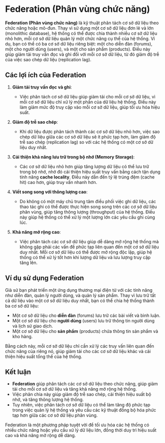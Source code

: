 # Federation (Phân vùng chức năng)

**Federation (Phân vùng chức năng)** là kỹ thuật phân tách cơ sở dữ liệu theo chức năng hoặc mô-đun. Thay vì sử dụng một cơ sở dữ liệu đơn lẻ và lớn (monolithic database), hệ thống có thể được chia thành nhiều cơ sở dữ liệu nhỏ hơn, mỗi cơ sở dữ liệu quản lý một chức năng cụ thể của hệ thống. Ví dụ, bạn có thể có ba cơ sở dữ liệu riêng biệt: một cho diễn đàn (forums), một cho người dùng (users), và một cho sản phẩm (products). Điều này giúp giảm tải truy vấn đọc và ghi đối với mỗi cơ sở dữ liệu, từ đó giảm độ trễ của việc sao chép dữ liệu (replication lag).

## Các lợi ích của Federation

1. **Giảm tải truy vấn đọc và ghi**:
   - Việc phân tách cơ sở dữ liệu giúp giảm tải cho mỗi cơ sở dữ liệu, vì mỗi cơ sở dữ liệu chỉ xử lý một phần của dữ liệu hệ thống. Điều này làm giảm mức độ truy cập vào mỗi cơ sở dữ liệu, giúp tối ưu hóa hiệu suất.

2. **Giảm độ trễ sao chép**:
   - Khi dữ liệu được phân tách thành các cơ sở dữ liệu nhỏ hơn, việc sao chép dữ liệu giữa các cơ sở dữ liệu sẽ ít phức tạp hơn, làm giảm độ trễ sao chép (replication lag) so với các hệ thống có một cơ sở dữ liệu duy nhất.

3. **Cải thiện khả năng lưu trữ trong bộ nhớ (Memory Storage)**:
   - Các cơ sở dữ liệu nhỏ hơn giúp tăng lượng dữ liệu có thể lưu trữ trong bộ nhớ, nhờ đó cải thiện hiệu suất truy vấn bằng cách tận dụng tính năng **cache locality**. Điều này dẫn đến tỷ lệ trúng đệm (cache hit) cao hơn, giúp truy vấn nhanh hơn.

4. **Viết song song với thông lượng cao**:
   - Do không có một máy chủ trung tâm điều phối việc ghi dữ liệu, các thao tác ghi có thể được thực hiện song song trên các cơ sở dữ liệu phân vùng, giúp tăng thông lượng (throughput) của hệ thống. Điều này giúp hệ thống có thể xử lý một lượng lớn các yêu cầu ghi cùng lúc.

5. **Khả năng mở rộng cao**:
   - Việc phân tách các cơ sở dữ liệu giúp dễ dàng mở rộng hệ thống mà không gặp phải các vấn đề phức tạp liên quan đến một cơ sở dữ liệu duy nhất. Mỗi cơ sở dữ liệu có thể được mở rộng độc lập, giúp hệ thống có thể xử lý tốt hơn khi lượng dữ liệu và lưu lượng truy cập tăng lên.

## Ví dụ sử dụng Federation

Giả sử bạn phát triển một ứng dụng thương mại điện tử với các tính năng như diễn đàn, quản lý người dùng, và quản lý sản phẩm. Thay vì lưu trữ tất cả dữ liệu vào một cơ sở dữ liệu duy nhất, bạn có thể chia hệ thống thành ba cơ sở dữ liệu: 
- Một cơ sở dữ liệu cho **diễn đàn** (forums) lưu trữ các bài viết và bình luận.
- Một cơ sở dữ liệu cho **người dùng** (users) lưu trữ thông tin người dùng và lịch sử giao dịch.
- Một cơ sở dữ liệu cho **sản phẩm** (products) chứa thông tin sản phẩm và kho hàng.

Bằng cách này, mỗi cơ sở dữ liệu chỉ cần xử lý các truy vấn liên quan đến chức năng của riêng nó, giúp giảm tải cho các cơ sở dữ liệu khác và cải thiện hiệu suất tổng thể của hệ thống.

## Kết luận

- **Federation** giúp phân tách các cơ sở dữ liệu theo chức năng, giúp giảm tải cho mỗi cơ sở dữ liệu và tăng khả năng mở rộng hệ thống.
- Việc phân chia này giúp giảm độ trễ sao chép, cải thiện hiệu suất bộ nhớ, và tăng thông lượng hệ thống.
- Tuy nhiên, việc phân tách cơ sở dữ liệu có thể làm tăng độ phức tạp trong việc quản lý hệ thống và yêu cầu các kỹ thuật đồng bộ hóa phức tạp hơn giữa các cơ sở dữ liệu phân vùng.

Federation là một phương pháp tuyệt vời để tối ưu hóa các hệ thống có nhiều chức năng hoặc yêu cầu xử lý dữ liệu lớn, đồng thời duy trì hiệu suất cao và khả năng mở rộng dễ dàng.